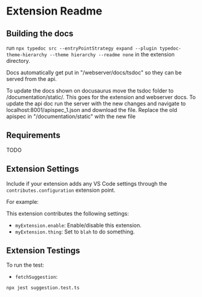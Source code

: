 # Extension Readme

## Building the docs

run `npx typedoc src --entryPointStrategy expand --plugin typedoc-theme-hierarchy --theme hierarchy --readme none` in the extension directory.

Docs automatically get put in "/webserver/docs/tsdoc" so they can be served from the api.

To update the docs shown on docusaurus move the tsdoc folder to /documentation/static/. This goes for the extension and webserver docs. To update the api doc run the server with the new changes and navigate to localhost:8001/apispec_1.json and download the file. Replace the old apispec in "/documentation/static" with the new file


## Requirements

TODO

## Extension Settings

Include if your extension adds any VS Code settings through the `contributes.configuration` extension point.

For example:

This extension contributes the following settings:

* `myExtension.enable`: Enable/disable this extension.
* `myExtension.thing`: Set to `blah` to do something.

## Extension Testings

To run the test:

* `fetchSuggestion`: 
```
npx jest suggestion.test.ts
```